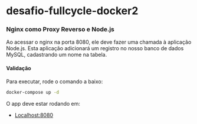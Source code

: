 # desafio-fullcycle-docker2

### Nginx como Proxy Reverso e Node.js

Ao acessar o nginx na porta 8080, ele deve fazer uma chamada à aplicação Node.js. Esta aplicação adicionará um registro no nosso banco de dados MySQL, cadastrando um nome na tabela.

#### Validação

Para executar, rode o comando a baixo:

```bash
docker-compose up -d
```

O app deve estar rodando em:

- [Localhost:8080](http://localhost:8080/)
